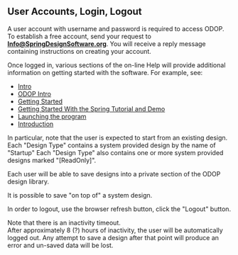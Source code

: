 ## User Accounts, Login, Logout

A user account with username and password is required to access ODOP.
To establish a free account, send your request to **Info@SpringDesignSoftware.org**.
You will receive a reply message containing instructions on creating your account.

Once logged in, various sections of the on-line Help will provide additional information on getting started with the software.
For example, see:  
*  [Intro](intro)  
*  [ODOP Intro](ODOPintro)  
*  [Getting Started](./Help/gettingStarted)  
*  [Getting Started With the Spring Tutorial and Demo](./Help/gettingStartedSpring)  
*  [Launching the program](./Help/launchODOP)
*  [Introduction](./Help/introduction)

In particular, note that the user is expected to start from an existing design.
Each "Design Type" contains a system provided design by the name of "Startup" 
Each "Design Type" also contains one or more system provided designs marked "[ReadOnly]".

Each user will be able to save designs into a private section of the ODOP design library.

It is possible to save "on top of" a system design.

In order to logout, use the browser refresh button, click the "Logout" button.

Note that there is an inactivity timeout.  
After approximately 8 (?) hours of inactivity, the user will be automatically logged out.
Any attempt to save a design after that point will produce an error and un-saved data will be lost.

